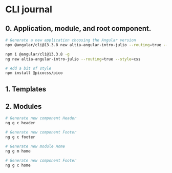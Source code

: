 # CLI journal

## 0. Application, module, and root component.

```bash
# Generate a new application choosing the Angular version
npx @angular/cli@13.3.8 new altia-angular-intro-julio --routing=true --style=css

npm i @angular/cli@13.3.8 -g
ng new altia-angular-intro-julio --routing=true --style=css

# Add a bit of style
npm install @picocss/pico

```

## 1. Templates

## 2. Modules

```bash
# Generate new component Header
ng g c header

# Generate new component Footer
ng g c footer

# Generate new module Home
ng g m home

# Generate new component Footer
ng g c home

```
